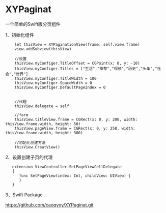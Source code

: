 # XYPaginat

一个简单的Swift版分页组件

1、初始化组件

        let thisView = XYPaginationView(frame: self.view.frame)
        view.addSubview(thisView)
        
        //设置
        thisView.myConfiger.TitleOffset = CGPoint(x: 0, y: -10)
        thisView.myConfiger.Titles = ["生活","推荐","视频","历史","头条","社会","世界"]
        thisView.myConfiger.TitleWidth = 100
        thisView.myConfiger.SpaceWidth = 0
        thisView.myConfiger.DefaultPageIndex = 0
    
        
        //代理
        thisView.delegate = self
        
        //farm
        thisView.titleView.frame = CGRect(x: 0, y: 200, width: thisView.frame.width, height: 50)
        thisView.pageView.frame = CGRect(x: 0, y: 250, width: thisView.frame.width, height: 300)
        
        //初始化创建方法
        thisView.CreatView()
        
2、设置创建子页的代理

       extension ViewController:SetPageViewCellDelegate
       {
          func SetPageView(index: Int, childView: UIView) {
          }
       }

3、Swift Package

https://github.com/caoqyxy/XYPaginat.git
